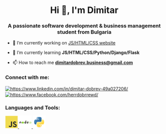 <h1 align="center">Hi 👋, I'm Dimitar</h1>
<h3 align="center">A passionate software development & business management student from Bulgaria</h3>

- 🔭 I’m currently working on [JS/HTML/CSS website](https://github.com/DimDob/Website-Made-with-JS-HTML-CSS-/tree/main/Project)

- 🌱 I’m currently learning **JS/HTML/CSS/Python/Django/Flask**

- 📫 How to reach me **dimitardobrev.business@gmail.com**

<h3 align="left">Connect with me:</h3>
<p align="left">
<a href="https://linkedin.com/in/https://www.linkedin.com/in/dimitar-dobrev-49a027206/" target="blank"><img align="center" src="https://raw.githubusercontent.com/rahuldkjain/github-profile-readme-generator/master/src/images/icons/Social/linked-in-alt.svg" alt="https://www.linkedin.com/in/dimitar-dobrev-49a027206/" height="30" width="40" /></a>
<a href="https://fb.com/https://www.facebook.com/herrdobrrewd/" target="blank"><img align="center" src="https://raw.githubusercontent.com/rahuldkjain/github-profile-readme-generator/master/src/images/icons/Social/facebook.svg" alt="https://www.facebook.com/herrdobrrewd/" height="30" width="40" /></a>
</p>

<h3 align="left">Languages and Tools:</h3>
<p align="left"> <a href="https://developer.mozilla.org/en-US/docs/Web/JavaScript" target="_blank" rel="noreferrer"> <img src="https://raw.githubusercontent.com/devicons/devicon/master/icons/javascript/javascript-original.svg" alt="javascript" width="40" height="40"/> </a> <a href="https://nodejs.org" target="_blank" rel="noreferrer"> <img src="https://raw.githubusercontent.com/devicons/devicon/master/icons/nodejs/nodejs-original-wordmark.svg" alt="nodejs" width="40" height="40"/> </a> <a href="https://www.python.org" target="_blank" rel="noreferrer"> <img src="https://raw.githubusercontent.com/devicons/devicon/master/icons/python/python-original.svg" alt="python" width="40" height="40"/> </a> </p>

